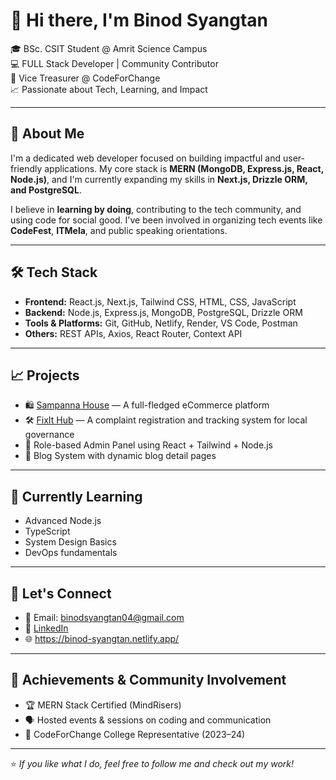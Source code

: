 # 👋 Hi there, I'm Binod Syangtan

🎓 BSc. CSIT Student @ Amrit Science Campus  
💻 FULL Stack Developer | Community Contributor  
📍 Vice Treasurer @ CodeForChange  
📈 Passionate about Tech, Learning, and Impact

---

## 🚀 About Me

I'm a dedicated web developer focused on building impactful and user-friendly applications. My core stack is **MERN (MongoDB, Express.js, React, Node.js)**, and I'm currently expanding my skills in **Next.js, Drizzle ORM, and PostgreSQL**.

I believe in **learning by doing**, contributing to the tech community, and using code for social good. I've been involved in organizing tech events like **CodeFest**, **ITMela**, and public speaking orientations.

---

## 🛠️ Tech Stack

- **Frontend:** React.js, Next.js, Tailwind CSS, HTML, CSS, JavaScript  
- **Backend:** Node.js, Express.js, MongoDB, PostgreSQL, Drizzle ORM  
- **Tools & Platforms:** Git, GitHub, Netlify, Render, VS Code, Postman  
- **Others:** REST APIs, Axios, React Router, Context API

---

## 📈 Projects

- 🛍️ [Sampanna House](https://sampanna-house.netlify.app) — A full-fledged eCommerce platform  
- 🛠️ [FixIt Hub](#) — A complaint registration and tracking system for local governance  
- 🔐 Role-based Admin Panel using React + Tailwind + Node.js  
- 📰 Blog System with dynamic blog detail pages  


---

## 🌱 Currently Learning

- Advanced Node.js  
- TypeScript  
- System Design Basics  
- DevOps fundamentals  

---

## 💬 Let's Connect

- 📧 Email: binodsyangtan04@gmail.com  
- 💼 [LinkedIn](https://www.linkedin.com/in/binod-syangtan-0b387b284/)  
- 🌐 https://binod-syangtan.netlify.app/

---

## 🏅 Achievements & Community Involvement

- 🏆 MERN Stack Certified (MindRisers)   
- 🗣️ Hosted events & sessions on coding and communication  
- 🤝 CodeForChange College Representative (2023–24)

---

⭐️ *If you like what I do, feel free to follow me and check out my work!*
